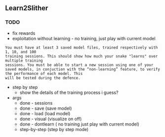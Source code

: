 ## Learn2Slither

### TODO
- fix rewards
- exploitation without learning - no training, just play with current model
```
You must have at least 3 saved model files, trained respectively with 1, 10, and 100
training sessions. This should show how much your snake "learns" over multiple training
sessions. You must be able to start a new session using one of your saved models, in conjuction with the “non-learning” feature, to verify the performance of each model. This
will be tested during the defence.
```
- step by step
    - show the details of the training process i guess?
- args
    - done - sessions
    - done - save (save model)
    - done - load (load model)
    - done - visual (visualize on off)
    - done - dontlearn ( no training just play with current model)
    - step-by-step (step by step mode)

